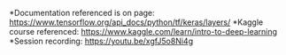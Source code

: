 *Documentation referenced is on page: https://www.tensorflow.org/api_docs/python/tf/keras/layers/
*Kaggle course referenced: https://www.kaggle.com/learn/intro-to-deep-learning
*Session recording: https://youtu.be/xgfJ5o8Ni4g
